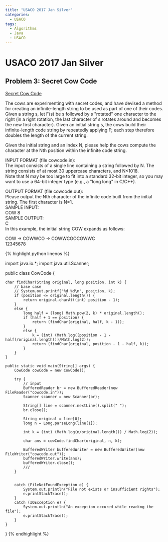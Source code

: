 ```yaml
---
title: "USACO 2017 Jan Silver"
categories:
  - USACO
tags:
  - Algorithms
  - Java
  - USACO
---
```


# USACO 2017 Jan Silver

## Problem 3: Secret Cow Code

[Secret Cow Code](http://www.usaco.org/index.php?page=viewproblem2&cpid=692)

The cows are experimenting with secret codes, and have devised a method for creating an infinite-length string to be used as part of one of their codes.
Given a string s, let F(s) be s followed by s "rotated" one character to the right (in a right rotation, the last character of s rotates around and becomes the new first character). Given an initial string s, the cows build their infinite-length code string by repeatedly applying F; each step therefore doubles the length of the current string.  

Given the initial string and an index N, please help the cows compute the character at the Nth position within the infinite code string.  

INPUT FORMAT (file cowcode.in):  
The input consists of a single line containing a string followed by N. The string consists of at most 30 uppercase characters, and N≤1018.  
Note that N may be too large to fit into a standard 32-bit integer, so you may want to use a 64-bit integer type (e.g., a "long long" in C/C++).  

OUTPUT FORMAT (file cowcode.out):  
Please output the Nth character of the infinite code built from the initial string. The first character is N=1.  
SAMPLE INPUT:  
COW 8  
SAMPLE OUTPUT:  
C  
In this example, the initial string COW expands as follows:  

COW -> COWWCO -> COWWCOOCOWWC  
                 12345678  

{% highlight python linenos %}

import java.io.*;
import java.util.Scanner;

public class CowCode {

    char findChar(String original, long position, int k) {
        // base case
        // System.out.printf("%d %d\n", position, k);
        if (position <= original.length()) {
            return original.charAt((int) position - 1);
        }
        else {
            long half = (long) Math.pow(2, k) * original.length();
            if (half + 1 == position) {
                return (findChar(original, half, k - 1));
            }
            else {
                k = (int) (Math.log((position - 1 - half)/original.length())/Math.log(2));
                return (findChar(original, position - 1 - half, k));
            }
        }
    }

    public static void main(String[] args) {
        CowCode cowCode = new CowCode();

        try {
            // input
            BufferedReader br = new BufferedReader(new FileReader("cowcode.in"));
            Scanner scanner = new Scanner(br);

            String[] line = scanner.nextLine().split(" ");
            br.close();

            String original = line[0];
            long n = Long.parseLong(line[1]);

            int k = (int) (Math.log(n/original.length()) / Math.log(2));

            char ans = cowCode.findChar(original, n, k);

            BufferedWriter bufferedWriter = new BufferedWriter(new FileWriter("cowcode.out"));
            bufferedWriter.write(ans);
            bufferedWriter.close();
            ///
        }


        catch (FileNotFoundException e) {
            System.out.println("File not exists or insufficient rights");
            e.printStackTrace();
        }
        catch (IOException e) {
            System.out.println("An exception occured while reading the file");
            e.printStackTrace();
        }
    }
}
{% endhighlight %}
